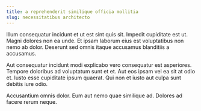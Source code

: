 ```yaml
---
title: a reprehenderit similique officia mollitia
slug: necessitatibus architecto
---
```


Illum consequatur incidunt et ut est sint quis sit. Impedit cupiditate est ut. Magni dolores non ea unde. Et ipsam laborum eius est voluptatibus non nemo ab dolor. Deserunt sed omnis itaque accusamus blanditiis a accusamus.

Aut consequatur incidunt modi explicabo vero consequatur est asperiores. Tempore doloribus ad voluptatum sunt et et. Aut eos ipsam vel ea sit at odio et. Iusto esse cupiditate ipsum quaerat. Qui non et iusto aut culpa sunt debitis iure odio.

Accusantium omnis dolor. Eum aut nemo quae similique ad. Dolores ad facere rerum neque.
